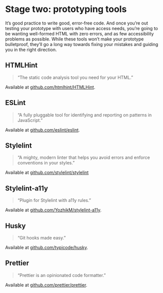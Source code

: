 # Stage two: prototyping tools

It’s good practice to write good, error-free code. And once you’re out testing your prototype with users who have access needs, you’re going to be wanting well-formed HTML with zero errors, and as few accessibility problems as possible. While these tools won’t make your prototype bulletproof, they’ll go a long way towards fixing your mistakes and guiding you in the right direction.

## HTMLHint

> “The static code analysis tool you need for your HTML.”

Available at [github.com/htmlhint/HTMLHint](https://github.com/htmlhint/HTMLHint).

## ESLint

> “A fully pluggable tool for identifying and reporting on patterns in JavaScript.”

Available at [github.com/eslint/eslint](https://github.com/eslint/eslint).

## Stylelint

> “A mighty, modern linter that helps you avoid errors and enforce conventions in your styles.”

Available at [github.com/stylelint/stylelint](https://github.com/stylelint/stylelint)

## Stylelint-a11y

> “Plugin for Stylelint with a11y rules.”

Available at [github.com/YozhikM/stylelint-a11y](https://github.com/YozhikM/stylelint-a11y).

## Husky

> “Git hooks made easy.”

Available at [github.com/typicode/husky](https://github.com/typicode/husky).

## Prettier

> “Prettier is an opinionated code formatter.”

Available at [github.com/prettier/prettier](https://github.com/prettier/prettier).

